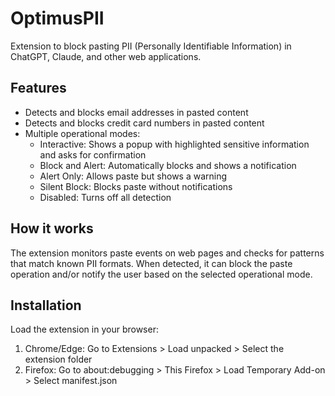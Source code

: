 # OptimusPII
Extension to block pasting PII (Personally Identifiable Information) in ChatGPT, Claude, and other web applications.

## Features

- Detects and blocks email addresses in pasted content
- Detects and blocks credit card numbers in pasted content
- Multiple operational modes:
  - Interactive: Shows a popup with highlighted sensitive information and asks for confirmation
  - Block and Alert: Automatically blocks and shows a notification
  - Alert Only: Allows paste but shows a warning
  - Silent Block: Blocks paste without notifications
  - Disabled: Turns off all detection

## How it works

The extension monitors paste events on web pages and checks for patterns that match known PII formats. When detected, it can block the paste operation and/or notify the user based on the selected operational mode.

## Installation

Load the extension in your browser:

1. Chrome/Edge: Go to Extensions > Load unpacked > Select the extension folder
2. Firefox: Go to about:debugging > This Firefox > Load Temporary Add-on > Select manifest.json
